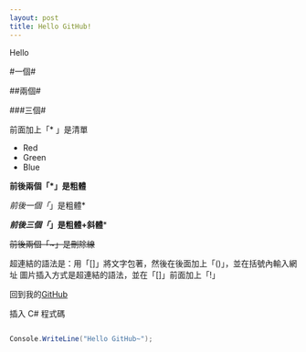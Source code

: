 ```yaml
---
layout: post
title: Hello GitHub!
---
```


Hello


#一個#

##兩個#

###三個#


前面加上「* 」是清單
* Red
* Green
* Blue

**前後兩個「*」是粗體**

*前後一個「*」是粗體*

***前後三個「*」是粗體+斜體***

~~前後兩個「~」是刪除線~~

超連結的語法是：用「[]」將文字包著，然後在後面加上「()」，並在括號內輸入網址
圖片插入方式是超連結的語法，並在「[]」前面加上「!」

回到我的[GitHub](HungHsiuWang.github.io)


插入 C# 程式碼
```cs

Console.WriteLine("Hello GitHub~");

```

